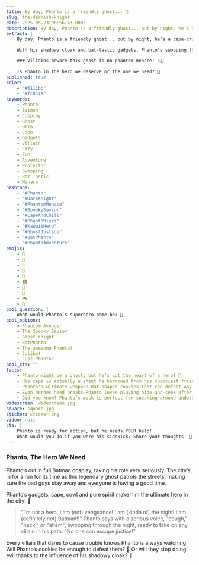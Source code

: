 ```yaml
---
title: By day, Phanto is a friendly ghost... 🦇
slug: the-darkish-knight
date: 2025-05-23T00:56:43.000Z
description: By day, Phanto is a friendly ghost... but by night, he’s a cape-crusading legend! 🌌 Is he the hero we deserve or the one we need? 🦇💥
extract: |
    By day, Phanto is a friendly ghost... but by night, he’s a cape-crusading legend! 🌌

    With his shadowy cloak and bat-tastic gadgets, Phanto's swooping through the city, keeping it fun and safe! 🏙️🦇

    ### Villains beware—this ghost is no phantom menace! 💥👊

    Is Phanto in the hero we deserve or the one we need? 🤔
published: true
color:
    - "#6111bb"
    - "#fc851a"
keywords:
    - Phanto
    - Batman
    - Cosplay
    - Ghost
    - Hero
    - Cape
    - Gadgets
    - Villain
    - City
    - Fun
    - Adventure
    - Protector
    - Swooping
    - Bat Tastic
    - Menace
hashtags:
    - "#Phanto"
    - "#DarkKnight"
    - "#PhantomMenace"
    - "#SpookySavior"
    - "#CapeAndChill"
    - "#PhantoRises"
    - "#KawaiiHero"
    - "#GhostJustice"
    - "#BatPhanto"
    - "#PhantoAdventure"
emojis:
    - 🦇
    - 🌌
    - 💥
    - 👊
    - 🍪
    - 🏙️
    - 🌙
    - 🌠
    - 🎮
    - 🎉
pool_question: |
    What would Phanto’s superhero name be? 🦇
pool_options:
    - Phantom Avenger
    - The Spooky Savior
    - Ghost Knight
    - BatPhanto
    - The awesome Phanto!
    - Julibe!
    - Just Phanto?
pool_cta: ""
facts:
    - Phanto might be a ghost, but he’s got the heart of a hero! 💖
    - His cape is actually a sheet he borrowed from his spookiest friend! 🎃
    - Phanto's ultimate weapon? Bat-shaped cookies that can defeat any villain—well, almost! 🍪
    - Even heroes need breaks—Phanto loves playing hide-and-seek after a long night of saving the city! 🕵️‍♂️
    - Did you know? Phanto’s mask is perfect for sneaking around undetected... even he can turn invisible! 😋
widescreen: widescreen.jpg
square: square.jpg
sticker: sticker.png
video: null
cta: |
    Phanto is ready for action, but he needs YOUR help!
    What would you do if you were his sidekick? Share your thoughts! 💬
---
```

### Phanto, The Hero We Need

Phanto’s out in full Batman cosplay, taking his role very seriously.
The city’s in for a run for its time as this legendary ghost patrols the streets,
making sure the bad guys stay away and everyone is having a good time.

Phanto’s gadgets, cape, cowl and pure spirit make him the ultimate hero in the city! 🦇

> "I’m not a hero, I am (not) vengeance! I am  (kinda of) the night! I am (definitely not) Batman!!" Phanto says with a serious voice, "cough," "hack," or "ahem",
> swooping through the night, ready to take on any villain in his path.
> "No one can escape justice!"

Every villain that dares to cause trouble knows Phanto is always watching.
Will Phanto’s cookies be enough to defeat them? 🍪
Or will they stop doing evil thanks to the influence of his shadowy cloak? 🌌